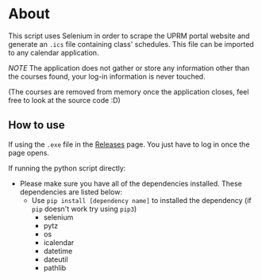 # About
This script uses Selenium in order to scrape the UPRM portal website and generate an `.ics` file containing class' schedules. This file can be imported to any calendar application. 

*NOTE*
The application does not gather or store any information other than the courses found, your log-in information is never touched.

(The courses are removed from memory once the application closes, feel free to look at the source code :D)

## How to use
If using the `.exe` file in the [Releases](https://github.com/panchi64/add-schedule-to-calendar/releases) page. You just have to log in once the page opens.

If running the python script directly:
- Please make sure you have all of the dependencies installed. These dependencies are listed below:
  - Use `pip install [dependency name]` to installed the dependency (if `pip` doesn't work try using `pip3`)
    - selenium
    - pytz
    - os
    - icalendar
    - datetime
    - dateutil
    - pathlib

